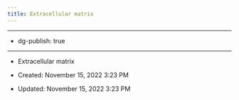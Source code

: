 ```yaml
---
title: Extracellular matrix
---
```


- --

- dg-publish: true

- --

- Extracellular matrix

- Created: November 15, 2022 3:23 PM

- Updated: November 15, 2022 3:23 PM
